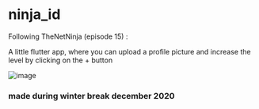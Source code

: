 # ninja_id

Following TheNetNinja (episode 15) :

A little flutter app, where you can upload a profile picture and increase the level by clicking on the + button

![image](https://user-images.githubusercontent.com/63594070/128899056-a642d4f6-e6d3-4504-a46b-bf8bdf5ccfa9.png)



### made during winter break december 2020


